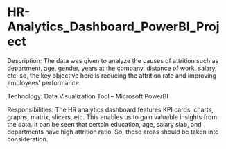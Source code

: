 # HR-Analytics_Dashboard_PowerBI_Project

Description: The data was given to analyze the causes of attrition such as department, age, gender, years at the company, distance of work, salary, etc. so, the key objective here is reducing the attrition rate and improving employees' performance.  

Technology: Data Visualization Tool – Microsoft PowerBI

Responsibilities: The HR analytics dashboard features KPI cards, charts, graphs, matrix, slicers, etc. This enables us to gain valuable insights from the data. It can be seen that certain education, age, salary slab, and departments have high attrition ratio. So, those areas should be taken into consideration. 
